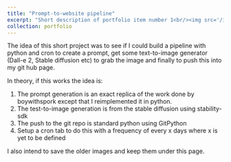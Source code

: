 ```yaml
---
title: "Prompt-to-website pipeline"
excerpt: "Short description of portfolio item number 1<br/><img src='/images/week_stability.png'>"
collection: portfolio
---
```


The idea of this short project was to see if I could build a pipeline with python and cron to create a prompt, get some text-to-image generator (Dall-e 2, Stable diffusion etc) to grab the image and finally to push this into my git hub page. 

In theory, if this works the idea is:
1. The prompt generation is an exact replica of the work done by boywithspork except that I reimplemented it in python. 
2. The test-to-image generation is from the stable diffusion using stability-sdk
3. The push to the git repo is standard python using GitPython
4. Setup a cron tab to do this with a frequency of every x days where x is yet to be defined

I also intend to save the older images and keep them under this page.

